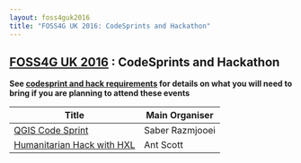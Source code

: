 ```yaml
---
layout: foss4guk2016
title: "FOSS4G UK 2016: CodeSprints and Hackathon"
---
```

## [FOSS4G UK 2016](/foss4guk2016/) : CodeSprints and Hackathon

**See [codesprint and hack requirements](workshopHackRequirements.html) for details on what you will need to bring if you are planning to attend these events**

|Title| Main Organiser |
|-----|-------------|
|[QGIS Code Sprint](abstracts.html#qgis-code-sprint)| Saber Razmjooei|
|[Humanitarian Hack with HXL](abstracts.html#humanitarian-hack-with-hxl)| Ant Scott|
